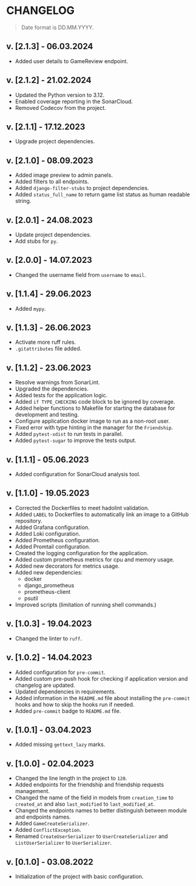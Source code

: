 # CHANGELOG

> Date format is DD.MM.YYYY.

## v. [2.1.3] - 06.03.2024

* Added user details to GameReview endpoint.

## v. [2.1.2] - 21.02.2024

* Updated the Python version to 3.12.
* Enabled coverage reporting in the SonarCloud.
* Removed Codecov from the project.

## v. [2.1.1] - 17.12.2023

* Upgrade project dependencies.

## v. [2.1.0] - 08.09.2023

* Added image preview to admin panels.
* Added filters to all endpoints.
* Added `django-filter-stubs` to project dependencies.
* Added `status_full_name` to return game list status as human readable string.

## v. [2.0.1] - 24.08.2023

* Update project dependencies.
* Add stubs for `py`.

## v. [2.0.0] - 14.07.2023

* Changed the username field from `username` to `email`.

## v. [1.1.4] - 29.06.2023

* Added `mypy`.

## v. [1.1.3] - 26.06.2023

* Activate more ruff rules.
* `.gitattributes` file added.

## v. [1.1.2] - 23.06.2023

* Resolve warnings from SonarLint.
* Upgraded the dependencies.
* Added tests for the application logic.
* Added `if TYPE_CHECKING` code block to be ignored by coverage.
* Added helper functions to Makefile for starting the database for development and testing.
* Configure application docker image to run as a non-root user.
* Fixed error with type hinting in the manager for the `Friendship`.
* Added `pytest-xdist` to run tests in parallel.
* Added `pytest-sugar` to improve the tests output.

## v. [1.1.1] - 05.06.2023

* Added configuration for SonarCloud analysis tool.

## v. [1.1.0] - 19.05.2023

* Corrected the Dockerfiles to meet hadolint validation.
* Added `LABEL` to Dockerfiles to automatically link an image to a GitHub repository.
* Added Grafana configuration.
* Added Loki configuration.
* Added Prometheus configuration.
* Added Promtail configuration.
* Created the logging configuration for the application.
* Added custom prometheus metrics for cpu and memory usage.
* Added new decorators for metrics usage.
* Added new dependencies:
  * docker
  * django_prometheus
  * prometheus-client
  * psutil
* Improved scripts (limitation of running shell commands.)

## v. [1.0.3] - 19.04.2023

* Changed the linter to `ruff`.

## v. [1.0.2] - 14.04.2023

* Added configuration for `pre-commit`.
* Added custom pre-push hook for checking if application version and changelog are updated.
* Updated dependencies in requirements.
* Added information in the `README.md` file about installing the `pre-commit` hooks and how to skip the hooks run if needed.
* Added `pre-commit` badge to `README.md` file.

## v. [1.0.1] - 03.04.2023

* Added missing `gettext_lazy` marks.

## v. [1.0.0] - 02.04.2023

* Changed the line length in the project to `120`.
* Added endpoints for the friendship and friendship requests management.
* Changed the name of the field in models from `creation_time` to `created_at` and also `last_modified` to `last_modified_at`.
* Changed the endpoints names to better distinguish between module and endpoints names.
* Added `GameCreateSerializer`.
* Added `ConflictException`.
* Renamed `CreateUserSerializer` to `UserCreateSerializer` and `ListUserSerializer` to `UserSerializer`.

## v. [0.1.0] - 03.08.2022

* Initialization of the project with basic configuration.
